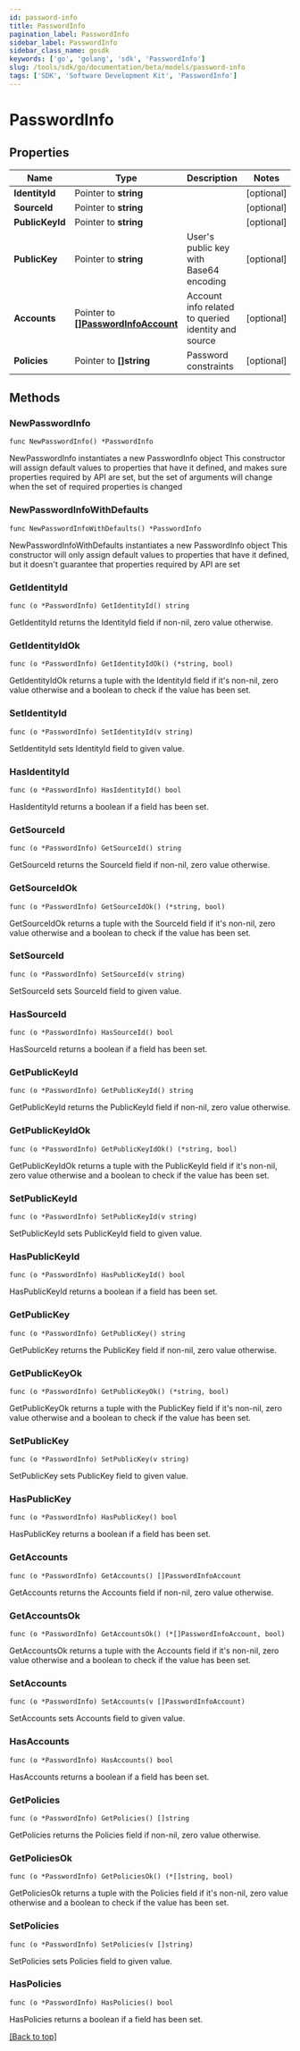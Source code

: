 ```yaml
---
id: password-info
title: PasswordInfo
pagination_label: PasswordInfo
sidebar_label: PasswordInfo
sidebar_class_name: gosdk
keywords: ['go', 'golang', 'sdk', 'PasswordInfo'] 
slug: /tools/sdk/go/documentation/beta/models/password-info
tags: ['SDK', 'Software Development Kit', 'PasswordInfo']
---
```


# PasswordInfo

## Properties

Name | Type | Description | Notes
------------ | ------------- | ------------- | -------------
**IdentityId** | Pointer to **string** |  | [optional] 
**SourceId** | Pointer to **string** |  | [optional] 
**PublicKeyId** | Pointer to **string** |  | [optional] 
**PublicKey** | Pointer to **string** | User&#39;s public key with Base64 encoding | [optional] 
**Accounts** | Pointer to [**[]PasswordInfoAccount**](PasswordInfoAccount) | Account info related to queried identity and source | [optional] 
**Policies** | Pointer to **[]string** | Password constraints | [optional] 

## Methods

### NewPasswordInfo

`func NewPasswordInfo() *PasswordInfo`

NewPasswordInfo instantiates a new PasswordInfo object
This constructor will assign default values to properties that have it defined,
and makes sure properties required by API are set, but the set of arguments
will change when the set of required properties is changed

### NewPasswordInfoWithDefaults

`func NewPasswordInfoWithDefaults() *PasswordInfo`

NewPasswordInfoWithDefaults instantiates a new PasswordInfo object
This constructor will only assign default values to properties that have it defined,
but it doesn't guarantee that properties required by API are set

### GetIdentityId

`func (o *PasswordInfo) GetIdentityId() string`

GetIdentityId returns the IdentityId field if non-nil, zero value otherwise.

### GetIdentityIdOk

`func (o *PasswordInfo) GetIdentityIdOk() (*string, bool)`

GetIdentityIdOk returns a tuple with the IdentityId field if it's non-nil, zero value otherwise
and a boolean to check if the value has been set.

### SetIdentityId

`func (o *PasswordInfo) SetIdentityId(v string)`

SetIdentityId sets IdentityId field to given value.

### HasIdentityId

`func (o *PasswordInfo) HasIdentityId() bool`

HasIdentityId returns a boolean if a field has been set.

### GetSourceId

`func (o *PasswordInfo) GetSourceId() string`

GetSourceId returns the SourceId field if non-nil, zero value otherwise.

### GetSourceIdOk

`func (o *PasswordInfo) GetSourceIdOk() (*string, bool)`

GetSourceIdOk returns a tuple with the SourceId field if it's non-nil, zero value otherwise
and a boolean to check if the value has been set.

### SetSourceId

`func (o *PasswordInfo) SetSourceId(v string)`

SetSourceId sets SourceId field to given value.

### HasSourceId

`func (o *PasswordInfo) HasSourceId() bool`

HasSourceId returns a boolean if a field has been set.

### GetPublicKeyId

`func (o *PasswordInfo) GetPublicKeyId() string`

GetPublicKeyId returns the PublicKeyId field if non-nil, zero value otherwise.

### GetPublicKeyIdOk

`func (o *PasswordInfo) GetPublicKeyIdOk() (*string, bool)`

GetPublicKeyIdOk returns a tuple with the PublicKeyId field if it's non-nil, zero value otherwise
and a boolean to check if the value has been set.

### SetPublicKeyId

`func (o *PasswordInfo) SetPublicKeyId(v string)`

SetPublicKeyId sets PublicKeyId field to given value.

### HasPublicKeyId

`func (o *PasswordInfo) HasPublicKeyId() bool`

HasPublicKeyId returns a boolean if a field has been set.

### GetPublicKey

`func (o *PasswordInfo) GetPublicKey() string`

GetPublicKey returns the PublicKey field if non-nil, zero value otherwise.

### GetPublicKeyOk

`func (o *PasswordInfo) GetPublicKeyOk() (*string, bool)`

GetPublicKeyOk returns a tuple with the PublicKey field if it's non-nil, zero value otherwise
and a boolean to check if the value has been set.

### SetPublicKey

`func (o *PasswordInfo) SetPublicKey(v string)`

SetPublicKey sets PublicKey field to given value.

### HasPublicKey

`func (o *PasswordInfo) HasPublicKey() bool`

HasPublicKey returns a boolean if a field has been set.

### GetAccounts

`func (o *PasswordInfo) GetAccounts() []PasswordInfoAccount`

GetAccounts returns the Accounts field if non-nil, zero value otherwise.

### GetAccountsOk

`func (o *PasswordInfo) GetAccountsOk() (*[]PasswordInfoAccount, bool)`

GetAccountsOk returns a tuple with the Accounts field if it's non-nil, zero value otherwise
and a boolean to check if the value has been set.

### SetAccounts

`func (o *PasswordInfo) SetAccounts(v []PasswordInfoAccount)`

SetAccounts sets Accounts field to given value.

### HasAccounts

`func (o *PasswordInfo) HasAccounts() bool`

HasAccounts returns a boolean if a field has been set.

### GetPolicies

`func (o *PasswordInfo) GetPolicies() []string`

GetPolicies returns the Policies field if non-nil, zero value otherwise.

### GetPoliciesOk

`func (o *PasswordInfo) GetPoliciesOk() (*[]string, bool)`

GetPoliciesOk returns a tuple with the Policies field if it's non-nil, zero value otherwise
and a boolean to check if the value has been set.

### SetPolicies

`func (o *PasswordInfo) SetPolicies(v []string)`

SetPolicies sets Policies field to given value.

### HasPolicies

`func (o *PasswordInfo) HasPolicies() bool`

HasPolicies returns a boolean if a field has been set.


[[Back to top]](#) 


